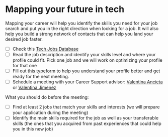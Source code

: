 # Mapping your future in tech

Mapping your career will help you identify the skills you need for your job search and put you in the right direction when looking for a job. It will also help you build a strong network of contacts that can help you land your desired job faster.

- [ ] Check this  [Tech Jobs Database ](https://www.notion.so/4geeksacademy/91879de168be4c58b6356c448af28315?v=0b1da992e6e74ef3b5c236acfc552246) 
- [ ] Read the job description and identify your skills level and where your profile could fit. Pick one job and we will work on optimizing your profile for that one
- [ ] Fill out [this typeform](https://marketing892162.typeform.com/to/JJcKYbcw) to help you understand your profile better and get ready for the next meeting.
- [ ] Schedule a meeting with your Career Support advisor: [Valentina Ancieta](https://calendly.com/valentinaancieta/30min) or [Valentina Jimenez](https://calendly.com/valentina4geeks)

What you should do before the meeting:  

- [ ] Find at least 2 jobs that match your skills and interests (we will prepare your application during the meeting)	
- [ ] Identify the main skills required for the job as well as your transferable skills (the ones that you acquired from past experiences that could help you in this new job) 

